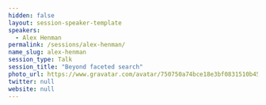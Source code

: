 ```yaml
---
hidden: false
layout: session-speaker-template
speakers: 
  - Alex Henman
permalink: /sessions/alex-henman/
name_slug: alex-henman
session_type: Talk
session_title: "Beyond faceted search"
photo_url: https://www.gravatar.com/avatar/750750a74bce18e3bf0831510b458049
twitter: null
website: null
---
```


